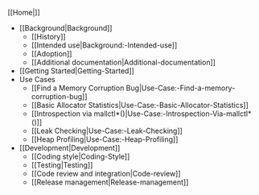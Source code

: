 [[Home|]]
* [[Background|Background]]
  - [[History]]
  - [[Intended use|Background:-Intended-use]]
  - [[Adoption]]
  - [[Additional documentation|Additional-documentation]]
* [[Getting Started|Getting-Started]]
* Use Cases
  - [[Find a Memory Corruption Bug|Use-Case:-Find-a-memory-corruption-bug]]
  - [[Basic Allocator Statistics|Use-Case:-Basic-Allocator-Statistics]]
  - [[Introspection via mallctl*()|Use-Case:-Introspection-Via-mallctl*()]]
  - [[Leak Checking|Use-Case:-Leak-Checking]]
  - [[Heap Profiling|Use-Case:-Heap-Profiling]]
* [[Development|Development]]
  - [[Coding style|Coding-Style]]
  - [[Testing|Testing]]
  - [[Code review and integration|Code-review]]
  - [[Release management|Release-management]]